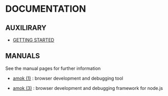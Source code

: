 ---
---

# DOCUMENTATION

## AUXILIRARY
- [GETTING STARTED](../getting_started.md)

## MANUALS
See the manual pages for further information

- [amok (1)](amok.1.md)
:   browser development and debugging tool

- [amok (3)](amok.3.md)
:   browser development and debugging framework for node.js
